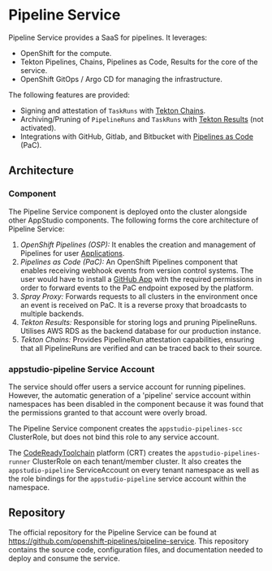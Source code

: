 # Pipeline Service

Pipeline Service provides a SaaS for pipelines. It leverages:

- OpenShift for the compute.
- Tekton Pipelines, Chains, Pipelines as Code, Results for the core of the service.
- OpenShift GitOps / Argo CD for managing the infrastructure.

The following features are provided:

- Signing and attestation of `TaskRuns` with [Tekton Chains](https://tekton.dev/docs/chains/).
- Archiving/Pruning of `PipelineRuns` and `TaskRuns` with [Tekton Results](https://tekton.dev/docs/results/) (not activated).
- Integrations with GitHub, Gitlab, and Bitbucket with [Pipelines as Code](https://pipelinesascode.com) (PaC).

## Architecture

### Component

The Pipeline Service component is deployed onto the cluster alongside other AppStudio components. The following forms the core architecture of Pipeline Service:

1. _OpenShift Pipelines (OSP):_ It enables the creation and management of Pipelines for user [Applications](https://redhat-appstudio.github.io/book/ref/application-environment-api.html#application).
2. _Pipelines as Code (PaC):_ An OpenShift Pipelines component that enables receiving webhook events from version control systems. The user would have to install a [GitHub App](https://pipelinesascode.com/docs/install/github_apps/) with the required permissions in order to forward events to the PaC endpoint exposed by the platform.
3. _Spray Proxy:_ Forwards requests to all clusters in the environment once an event is received on PaC. It is a reverse proxy that broadcasts to multiple backends.
4. _Tekton Results:_ Responsible for storing logs and pruning PipelineRuns. Utilises AWS RDS as the backend database for our production instance.
5. _Tekton Chains:_ Provides PipelineRun attestation capabilities, ensuring that all PipelineRuns are verified and can be traced back to their source.

### appstudio-pipeline Service Account

The service should offer users a service account for running pipelines.
However, the automatic generation of a 'pipeline' service account within namespaces has been disabled in the component because it was found that the permissions granted to that account were overly broad.

The Pipeline Service component creates the `appstudio-pipelines-scc` ClusterRole, but does not bind this role to any service account.

The [CodeReadyToolchain](https://github.com/codeready-toolchain) platform (CRT) creates the `appstudio-pipelines-runner` ClusterRole on each tenant/member cluster. It also creates the `appstudio-pipeline` ServiceAccount on every tenant namespace as well as the role bindings for the `appstudio-pipeline` service account within the namespace.

## Repository

The official repository for the Pipeline Service can be found at https://github.com/openshift-pipelines/pipeline-service. This repository contains the source code, configuration files, and documentation needed to deploy and consume the service.